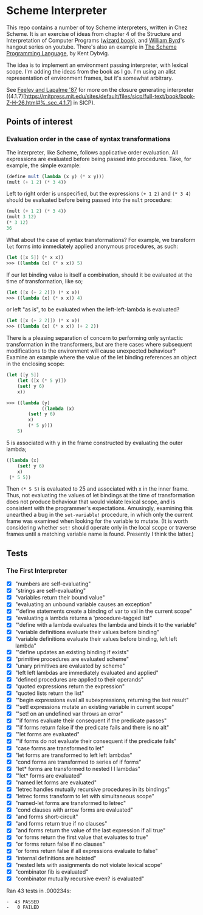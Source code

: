 # Scheme Interpreter

This repo contains a number of toy Scheme interpreters, written in Chez Scheme. It is an exercise of ideas from chapter 4 of the Structure and Interpretation of Computer Programs ([wizard book](https://mitpress.mit.edu/sites/default/files/sicp/full-text/book/book.html)), and [William Byrd](https://www.youtube.com/channel/UCSC9kYeTee012BRsYw-y12Q)'s hangout series on youtube. There's also an example in [The Scheme Programming Language](https://www.scheme.com/tspl4/examples.html#./examples:h7), by Kent Dybvig.

The idea is to implement an environment passing interpreter, with lexical scope. I'm adding the ideas from the book as I go. I'm using an alist representation of environment frames, but it's somewhat arbitrary.

See [Feeley and Lapalme '87](http://www.iro.umontreal.ca/~feeley/papers/FeeleyLapalmeCL87.pdf) for more on the closure generating interpreter ((4.1.7)[https://mitpress.mit.edu/sites/default/files/sicp/full-text/book/book-Z-H-26.html#%_sec_4.1.7] in SICP).

## Points of interest
### Evaluation order in the case of syntax transformations

The interpreter, like Scheme, follows applicative order evaluation. All expressions are evaluated before being passed into procedures. Take, for example, the simple example:

```scheme
(define mult (lambda (x y) (* x y)))
(mult (+ 1 2) (* 3 4))
```

Left to right order is unspecified, but the expressions `(+ 1 2)` and `(* 3 4)` should be evaluated before being passed into the `mult` procedure:

```scheme
(mult (+ 1 2) (* 3 4))
(mult 3 12)
(* 3 12)
36
```

What about the case of syntax transformations? For example, we transform `let` forms into immediately applied anonymous procedures, as such:

```scheme
(let ([x 5]) (* x x))
>>> ((lambda (x) (* x x)) 5)
```

If our let binding value is itself a combination, should it be evaluated at the time of transformation, like so;

```scheme
(let ([x (+ 2 2)]) (* x x))
>>> ((lambda (x) (* x x)) 4)
```

or left "as is", to be evaluated when the left-left-lambda is evaluated?

```scheme
(let ([x (+ 2 2)]) (* x x))
>>> ((lambda (x) (* x x)) (+ 2 2))
```

There is a pleasing separation of concern to performing only syntactic transformation in the transformers, but are there cases where subsequent modifications to the environment will cause unexpected behaviour? Examine an example where the value of the let binding references an object in the enclosing scope:

```scheme
(let ([y 5])
    (let ([x (* 5 y)])
	(set! y 6)
	x))

>>> ((lambda (y)
    	     ((lambda (x)
		(set! y 6)
		x)
	    (* 5 y)))
    5)
```

5 is associated with y in the frame constructed by evaluating the outer lambda;

```scheme
((lambda (x)
    (set! y 6)
    x)
 (* 5 5))
```

Then `(* 5 5)` is evaluated to 25 and associated with x in the inner frame. Thus, not evaluating the values of let bindings at the time of transformation does not produce behaviour that would violate lexical scope, and is consistent with the programmer's expectations. Amusingly, examining this unearthed a bug in the `set-variable!` procedure, in which only the current frame was examined when looking for the variable to mutate. (It is worth considering whether `set!` should operate only in the local scope or traverse frames until a matching variable name is found. Presently I think the latter.)


## Tests
### The First Interpreter

- [x] "numbers are self-evaluating"
- [x] "strings are self-evaluating"
- [x] "variables return their bound value"
- [x] "evaluating an unbound variable causes an exception"
- [x] "'define statements create a binding of var to val in the current scope"
- [x] "evaluating a lambda returns a 'procedure-tagged list"
- [x] "'define with a lambda evaluates the lambda and binds it to the variable"
- [x] "variable definitions evaluate their values before binding"
- [x] "variable definitions evaluate their values before binding, left left lambda"
- [x] "'define updates an existing binding if exists"
- [x] "primitive procedures are evaluated scheme"
- [x] "unary primitives are evaluated by scheme"
- [x] "left left lambdas are immediately evaluated and applied"
- [x] "defined procedures are applied to their operands"
- [x] "quoted expressions return the expression"
- [x] "quoted lists return the list"
- [x] "'begin expressions eval all subexpressions, returning the last result"
- [x] "'set! expressions mutate an existing variable in current scope"
- [x] "'set! on an undefined var throws an error"
- [x] "'if forms evaluate their consequent if the predicate passes"
- [x] "'if forms return false if the predicate fails and there is no alt"
- [x] "'let forms are evaluated"
- [x] "'if forms do not evaluate their consequent if the predicate fails"
- [x] "case forms are transformed to let"
- [x] "let forms are transformed to left left lambdas"
- [x] "cond forms are transformed to series of if forms"
- [x] "let* forms are transformed to nested l l lambdas"
- [x] "'let* forms are evaluated"
- [x] "named let forms are evaluated"
- [x] "letrec handles mutually recursive procedures in its bindings"
- [x] "letrec forms transform to let with simultaneous scope"
- [x] "named-let forms are transformed to letrec"
- [x] "cond clauses with arrow forms are evaluated"
- [x] "and forms short-circuit"
- [x] "and forms return true if no clauses"
- [x] "and forms return the value of the last expression if all true"
- [x] "or forms return the first value that evaluates to true"
- [x] "or forms return false if no clauses"
- [x] "or forms return false if all expressions evaluate to false"
- [x] "internal definitions are hoisted"
- [x] "nested lets with assignments do not violate lexical scope"
- [x] "combinator fib is evaluated"
- [x] "combinator mutually recursive even? is evaluated"

Ran 43 tests in .000234s:

	-  43 PASSED
	-   0 FAILED